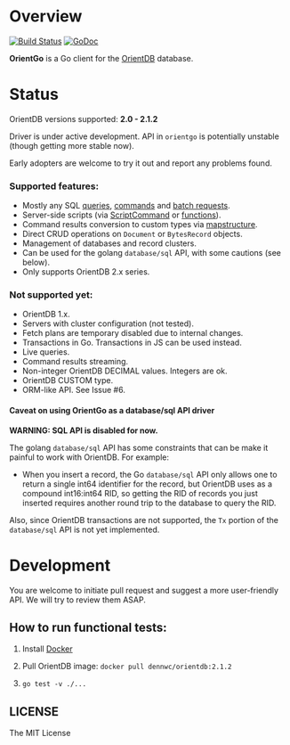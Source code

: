 # Overview
[![Build Status](https://travis-ci.org/istreamdata/orientgo.svg?branch=master)](https://travis-ci.org/istreamdata/orientgo)
[![GoDoc](https://godoc.org/gopkg.in/istreamdata/orientgo.v2?status.svg)](https://godoc.org/gopkg.in/istreamdata/orientgo.v2)

**OrientGo** is a Go client for the [OrientDB](http://orientdb.com/orientdb/) database.

# Status

OrientDB versions supported: **2.0 - 2.1.2**

Driver is under active development. API in `orientgo` is potentially unstable (though getting more stable now).

Early adopters are welcome to try it out and report any problems found.

### Supported features:
- Mostly any SQL [queries](http://godoc.org/gopkg.in/istreamdata/orientgo.v2#SQLQuery), [commands](http://godoc.org/gopkg.in/istreamdata/orientgo.v2#SQLCommand) and [batch requests](http://godoc.org/gopkg.in/istreamdata/orientgo.v2#ScriptCommand).
- Server-side scripts (via [ScriptCommand](http://godoc.org/gopkg.in/istreamdata/orientgo.v2#ScriptCommand) or [functions](http://godoc.org/gopkg.in/istreamdata/orientgo.v2#Function)).
- Command results conversion to custom types via [mapstructure](http://github.com/mitchellh/mapstructure).
- Direct CRUD operations on `Document` or `BytesRecord` objects.
- Management of databases and record clusters.
- Can be used for the golang `database/sql` API, with some cautions (see below).
- Only supports OrientDB 2.x series.

### Not supported yet:
- OrientDB 1.x.
- Servers with cluster configuration (not tested).
- Fetch plans are temporary disabled due to internal changes.
- Transactions in Go. Transactions in JS can be used instead.
- Live queries.
- Command results streaming.
- Non-integer OrientDB DECIMAL values. Integers are ok.
- OrientDB CUSTOM type.
- ORM-like API. See Issue #6.

#### Caveat on using OrientGo as a database/sql API driver

**WARNING: SQL API is disabled for now.**

The golang `database/sql` API has some constraints that can be make it painful to work with OrientDB. For example:

* When you insert a record, the Go `database/sql` API only allows one to return a single int64 identifier for the record, but OrientDB uses as a compound int16:int64 RID, so getting the RID of records you just inserted requires another round trip to the database to query the RID.

Also, since OrientDB transactions are not supported, the `Tx` portion of the `database/sql` API is not yet implemented.

# Development

You are welcome to initiate pull request and suggest a more user-friendly API. We will try to review them ASAP.

## How to run functional tests:

1) Install [Docker](https://docs.docker.com)

2) Pull OrientDB image: `docker pull dennwc/orientdb:2.1.2`

3) `go test -v ./...`

## LICENSE

The MIT License
